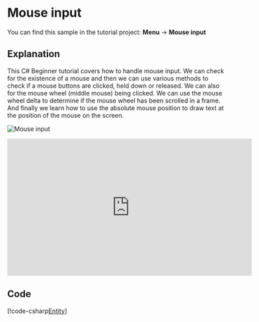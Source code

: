 # Mouse input
You can find this sample in the tutorial project: **Menu** &rarr; **Mouse input** 

## Explanation
This C# Beginner tutorial covers how to handle mouse input. We can check for the existence of a mouse and then we can use various methods to check if a mouse buttons are clicked, held down or released. We can also for the mouse wheel (middle mouse) being clicked. We can use the mouse wheel delta to determine if the mouse wheel has been scrolled in a frame. And finally we learn how to use the absolute mouse position to draw text at the position of the mouse on the screen.

![Mouse input](media/mouse-input.webp)

<iframe width="560" height="315" src="https://www.youtube.com/embed/HuA80JIZ8hA" frameborder="0" allow="accelerometer; autoplay; encrypted-media; gyroscope; picture-in-picture" allowfullscreen></iframe>

## Code
[!code-csharp[Entity](..\..\..\..\stride\samples\Tutorials\CSharpBeginner\CSharpBeginner\CSharpBeginner.Game\Code\MouseInputDemo.cs)]
